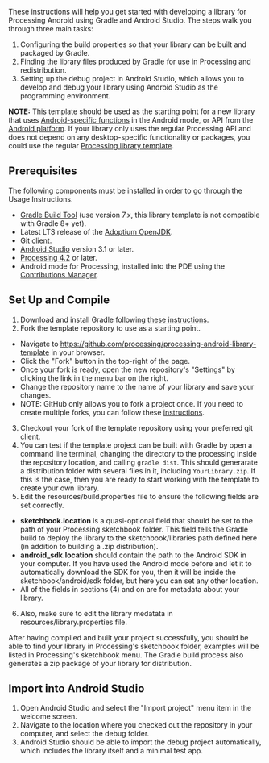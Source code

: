 These instructions will help you get started with developing a library for Processing Android using Gradle and Android Studio. The steps walk you through three main tasks:

1. Configuring the build properties so that your library can be built and packaged by Gradle.
2. Finding the library files produced by Gradle for use in Processing and redistribution.
3. Setting up the debug project in Android Studio, which allows you to develop and debug your library using Android Studio as the programming environment.

**NOTE:** This template should be used as the starting point for a new library that uses [Android-specific functions](https://android.processing.org/reference/) in the Android mode, or API from the [Android platform](https://developer.android.com/reference/packages). If your library only uses the regular Processing API and does not depend on any desktop-specific functionality or packages, you could use the regular [Processing library template](https://github.com/processing/processing-library-template).

## Prerequisites

The following components must be installed in order to go through the Usage Instructions.

* [Gradle Build Tool](https://gradle.org/) (use version 7.x, this library template is not compatible with Gradle 8+ yet).
* Latest LTS release of the [Adoptium OpenJDK](https://adoptium.net/).
* [Git client](https://git-scm.com/downloads).
* [Android Studio](https://developer.android.com/studio/) version 3.1 or later.
* [Processing 4.2](https://processing.org/download/) or later.
* Android mode for Processing, installed into the PDE using the [Contributions Manager](https://android.processing.org/tutorials/getting_started/index.html).

## Set Up and Compile

1. Download and install Gradle following [these instructions](https://gradle.org/install/).
2. Fork the template repository to use as a starting point.
  * Navigate to https://github.com/processing/processing-android-library-template in your browser.
  * Click the "Fork" button in the top-right of the page.
  * Once your fork is ready, open the new repository's "Settings" by clicking the link in the menu bar on the right.
  * Change the repository name to the name of your library and save your changes.
  * NOTE: GitHub only allows you to fork a project once. If you need to create multiple forks, you can follow these [instructions](http://adrianshort.org/2011/11/08/create-multiple-forks-of-a-github-repo/).
3. Checkout your fork of the template repository using your preferred git client.
4. You can test if the template project can be built with Gradle by open a command line terminal, changing the directory to the processing inside the repository location, and calling ```gradle dist```. This should generarate a distribution folder with several files in it, including ```YourLibrary.zip```. If this is the case, then you are ready to start working with the template to create your own library.
5. Edit the resources/build.properties file to ensure the following fields are set correctly.
  * **sketchbook.location** is a quasi-optional field that should be set to the path of your Processing sketchbook folder. This field tells the Gradle build to deploy the library to the sketchbook/libraries path defined here (in addition to building a .zip distribution).
  * **android_sdk.location** should contain the path to the Android SDK in your computer. If you have used the Android mode before and let it to automatically download the SDK for you, then it will be inside the sketchbook/android/sdk folder, but here you can set any other location.
  * All of the fields in sections (4) and on are for metadata about your library.
6. Also, make sure to edit the library medatata in resources/library.properties file.

After having compiled and built your project successfully, you should be able to find your library in Processing's sketchbook folder, examples will be listed in Processing's sketchbook menu. The Gradle build process also generates a zip package of your library for distribution.

## Import into Android Studio

1. Open Android Studio and select the "Import project" menu item in the welcome screen. 
2. Navigate to the location where you checked out the repository in your computer, and select the debug folder.
3. Android Studio should be able to import the debug project automatically, which includes the library itself and a minimal test app.

